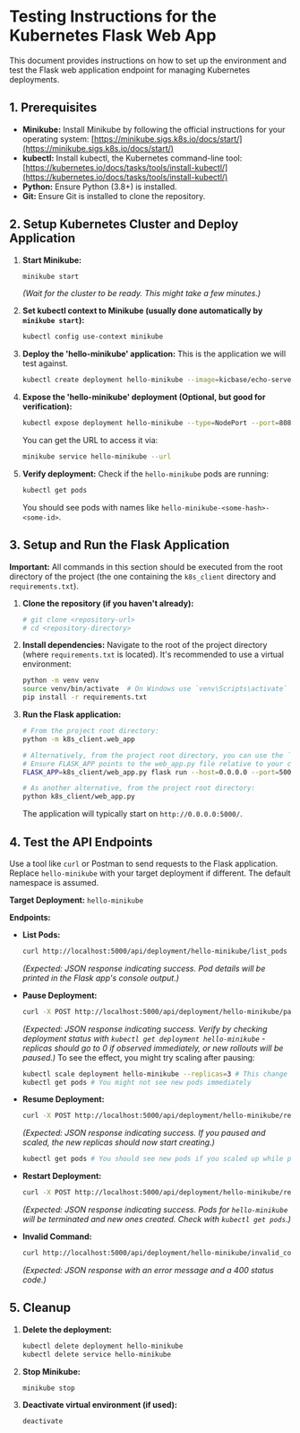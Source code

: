 # Testing Instructions for the Kubernetes Flask Web App

This document provides instructions on how to set up the environment and test the Flask web application endpoint for managing Kubernetes deployments.

## 1. Prerequisites

*   **Minikube:** Install Minikube by following the official instructions for your operating system: [https://minikube.sigs.k8s.io/docs/start/](https://minikube.sigs.k8s.io/docs/start/)
*   **kubectl:** Install kubectl, the Kubernetes command-line tool: [https://kubernetes.io/docs/tasks/tools/install-kubectl/](https://kubernetes.io/docs/tasks/tools/install-kubectl/)
*   **Python:** Ensure Python (3.8+) is installed.
*   **Git:** Ensure Git is installed to clone the repository.

## 2. Setup Kubernetes Cluster and Deploy Application

1.  **Start Minikube:**
    ```bash
    minikube start
    ```
    *(Wait for the cluster to be ready. This might take a few minutes.)*

2.  **Set kubectl context to Minikube (usually done automatically by `minikube start`):**
    ```bash
    kubectl config use-context minikube
    ```

3.  **Deploy the 'hello-minikube' application:**
    This is the application we will test against.
    ```bash
    kubectl create deployment hello-minikube --image=kicbase/echo-server:1.0
    ```

4.  **Expose the 'hello-minikube' deployment (Optional, but good for verification):**
    ```bash
    kubectl expose deployment hello-minikube --type=NodePort --port=8080
    ```
    You can get the URL to access it via:
    ```bash
    minikube service hello-minikube --url
    ```

5.  **Verify deployment:**
    Check if the `hello-minikube` pods are running:
    ```bash
    kubectl get pods
    ```
    You should see pods with names like `hello-minikube-<some-hash>-<some-id>`.

## 3. Setup and Run the Flask Application

**Important:** All commands in this section should be executed from the root directory of the project (the one containing the `k8s_client` directory and `requirements.txt`).

1.  **Clone the repository (if you haven't already):**
    ```bash
    # git clone <repository-url>
    # cd <repository-directory>
    ```

2.  **Install dependencies:**
    Navigate to the root of the project directory (where `requirements.txt` is located).
    It's recommended to use a virtual environment:
    ```bash
    python -m venv venv
    source venv/bin/activate  # On Windows use `venv\Scripts\activate`
    pip install -r requirements.txt
    ```

3.  **Run the Flask application:**
    ```bash
    # From the project root directory:
    python -m k8s_client.web_app
    ```
    ```bash
    # Alternatively, from the project root directory, you can use the `flask` command:
    # Ensure FLASK_APP points to the web_app.py file relative to your current directory.
    FLASK_APP=k8s_client/web_app.py flask run --host=0.0.0.0 --port=5000
    ```
    ```bash
    # As another alternative, from the project root directory:
    python k8s_client/web_app.py
    ```
    The application will typically start on `http://0.0.0.0:5000/`.

## 4. Test the API Endpoints

Use a tool like `curl` or Postman to send requests to the Flask application. Replace `hello-minikube` with your target deployment if different. The default namespace is assumed.

**Target Deployment:** `hello-minikube`

**Endpoints:**

*   **List Pods:**
    ```bash
    curl http://localhost:5000/api/deployment/hello-minikube/list_pods
    ```
    *(Expected: JSON response indicating success. Pod details will be printed in the Flask app's console output.)*

*   **Pause Deployment:**
    ```bash
    curl -X POST http://localhost:5000/api/deployment/hello-minikube/pause_deployment
    ```
    *(Expected: JSON response indicating success. Verify by checking deployment status with `kubectl get deployment hello-minikube` - replicas should go to 0 if observed immediately, or new rollouts will be paused.)*
    To see the effect, you might try scaling after pausing:
    ```bash
    kubectl scale deployment hello-minikube --replicas=3 # This change will be pending
    kubectl get pods # You might not see new pods immediately
    ```

*   **Resume Deployment:**
    ```bash
    curl -X POST http://localhost:5000/api/deployment/hello-minikube/resume_deployment
    ```
    *(Expected: JSON response indicating success. If you paused and scaled, the new replicas should now start creating.)*
    ```bash
    kubectl get pods # You should see new pods if you scaled up while paused
    ```

*   **Restart Deployment:**
    ```bash
    curl -X POST http://localhost:5000/api/deployment/hello-minikube/restart_deployment
    ```
    *(Expected: JSON response indicating success. Pods for `hello-minikube` will be terminated and new ones created. Check with `kubectl get pods`.)*

*   **Invalid Command:**
    ```bash
    curl http://localhost:5000/api/deployment/hello-minikube/invalid_command
    ```
    *(Expected: JSON response with an error message and a 400 status code.)*

## 5. Cleanup

1.  **Delete the deployment:**
    ```bash
    kubectl delete deployment hello-minikube
    kubectl delete service hello-minikube
    ```

2.  **Stop Minikube:**
    ```bash
    minikube stop
    ```

3.  **Deactivate virtual environment (if used):**
    ```bash
    deactivate
    ```
